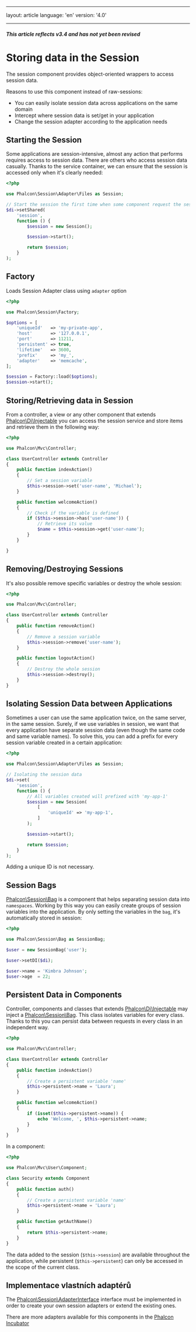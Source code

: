 * * *

layout: article language: 'en' version: '4.0'

* * *

<h5 class="alert alert-warning">This article reflects v3.4 and has not yet been revised</h5>

<a name='overview'></a>

# Storing data in the Session

The session component provides object-oriented wrappers to access session data.

Reasons to use this component instead of raw-sessions:

* You can easily isolate session data across applications on the same domain
* Intercept where session data is set/get in your application
* Change the session adapter according to the application needs

<a name='start'></a>

## Starting the Session

Some applications are session-intensive, almost any action that performs requires access to session data. There are others who access session data casually. Thanks to the service container, we can ensure that the session is accessed only when it's clearly needed:

```php
<?php

use Phalcon\Session\Adapter\Files as Session;

// Start the session the first time when some component request the session service
$di->setShared(
    'session',
    function () {
        $session = new Session();

        $session->start();

        return $session;
    }
);
```

<a name='start-factory'></a>

## Factory

Loads Session Adapter class using `adapter` option

```php
<?php

use Phalcon\Session\Factory;

$options = [
    'uniqueId'   => 'my-private-app',
    'host'       => '127.0.0.1',
    'port'       => 11211,
    'persistent' => true,
    'lifetime'   => 3600,
    'prefix'     => 'my_',
    'adapter'    => 'memcache',
];

$session = Factory::load($options);
$session->start();
```

<a name='store'></a>

## Storing/Retrieving data in Session

From a controller, a view or any other component that extends [Phalcon\Di\Injectable](api/Phalcon_Di_Injectable) you can access the session service and store items and retrieve them in the following way:

```php
<?php

use Phalcon\Mvc\Controller;

class UserController extends Controller
{
    public function indexAction()
    {
        // Set a session variable
        $this->session->set('user-name', 'Michael');
    }

    public function welcomeAction()
    {
        // Check if the variable is defined
        if ($this->session->has('user-name')) {
            // Retrieve its value
            $name = $this->session->get('user-name');
        }
    }

}
```

<a name='remove-destroy'></a>

## Removing/Destroying Sessions

It's also possible remove specific variables or destroy the whole session:

```php
<?php

use Phalcon\Mvc\Controller;

class UserController extends Controller
{
    public function removeAction()
    {
        // Remove a session variable
        $this->session->remove('user-name');
    }

    public function logoutAction()
    {
        // Destroy the whole session
        $this->session->destroy();
    }
}
```

<a name='data-isolation'></a>

## Isolating Session Data between Applications

Sometimes a user can use the same application twice, on the same server, in the same session. Surely, if we use variables in session, we want that every application have separate session data (even though the same code and same variable names). To solve this, you can add a prefix for every session variable created in a certain application:

```php
<?php

use Phalcon\Session\Adapter\Files as Session;

// Isolating the session data
$di->set(
    'session',
    function () {
        // All variables created will prefixed with 'my-app-1'
        $session = new Session(
            [
                'uniqueId' => 'my-app-1',
            ]
        );

        $session->start();

        return $session;
    }
);
```

Adding a unique ID is not necessary.

<a name='bags'></a>

## Session Bags

[Phalcon\Session\Bag](api/Phalcon_Session_Bag) is a component that helps separating session data into `namespaces`. Working by this way you can easily create groups of session variables into the application. By only setting the variables in the `bag`, it's automatically stored in session:

```php
<?php

use Phalcon\Session\Bag as SessionBag;

$user = new SessionBag('user');

$user->setDI($di);

$user->name = 'Kimbra Johnson';
$user->age  = 22;
```

<a name='data-persistence'></a>

## Persistent Data in Components

Controller, components and classes that extends [Phalcon\Di\Injectable](api/Phalcon_Di_Injectable) may inject a [Phalcon\Session\Bag](api/Phalcon_Session_Bag). This class isolates variables for every class. Thanks to this you can persist data between requests in every class in an independent way.

```php
<?php

use Phalcon\Mvc\Controller;

class UserController extends Controller
{
    public function indexAction()
    {
        // Create a persistent variable 'name'
        $this->persistent->name = 'Laura';
    }

    public function welcomeAction()
    {
        if (isset($this->persistent->name)) {
            echo 'Welcome, ', $this->persistent->name;
        }
    }
}
```

In a component:

```php
<?php

use Phalcon\Mvc\User\Component;

class Security extends Component
{
    public function auth()
    {
        // Create a persistent variable 'name'
        $this->persistent->name = 'Laura';
    }

    public function getAuthName()
    {
        return $this->persistent->name;
    }
}
```

The data added to the session (`$this->session`) are available throughout the application, while persistent (`$this->persistent`) can only be accessed in the scope of the current class.

<a name='custom-adapters'></a>

## Implementace vlastních adaptérů

The [Phalcon\Session\AdapterInterface](api/Phalcon_Session_AdapterInterface) interface must be implemented in order to create your own session adapters or extend the existing ones.

There are more adapters available for this components in the [Phalcon Incubator](https://github.com/phalcon/incubator/tree/master/Library/Phalcon/Session/Adapter)